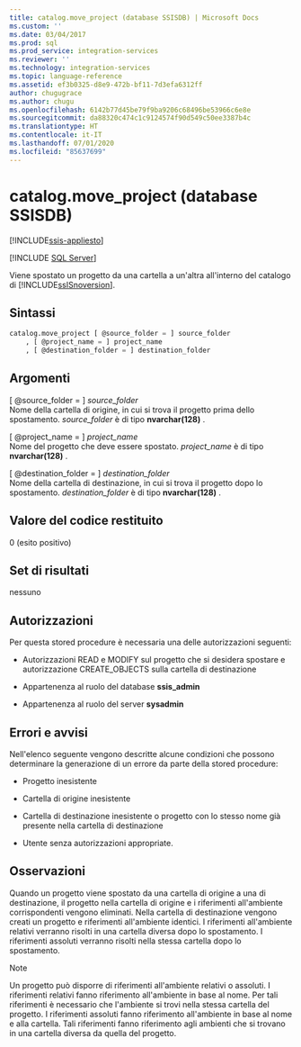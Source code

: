 ```yaml
---
title: catalog.move_project (database SSISDB) | Microsoft Docs
ms.custom: ''
ms.date: 03/04/2017
ms.prod: sql
ms.prod_service: integration-services
ms.reviewer: ''
ms.technology: integration-services
ms.topic: language-reference
ms.assetid: ef3b0325-d8e9-472b-bf11-7d3efa6312ff
author: chugugrace
ms.author: chugu
ms.openlocfilehash: 6142b77d45be79f9ba9206c68496be53966c6e8e
ms.sourcegitcommit: da88320c474c1c9124574f90d549c50ee3387b4c
ms.translationtype: HT
ms.contentlocale: it-IT
ms.lasthandoff: 07/01/2020
ms.locfileid: "85637699"
---
```

# <a name="catalogmove_project---ssisdb-database"></a>catalog.move_project (database SSISDB)

[!INCLUDE[ssis-appliesto](../../includes/ssis-appliesto-ssvrpluslinux-asdb-asdw-xxx.md)]


[!INCLUDE [SQL Server](../../includes/applies-to-version/sqlserver.md)]

  Viene spostato un progetto da una cartella a un'altra all'interno del catalogo di [!INCLUDE[ssISnoversion](../../includes/ssisnoversion-md.md)].  
  
## <a name="syntax"></a>Sintassi  
  
```sql  
catalog.move_project [ @source_folder = ] source_folder  
    , [ @project_name = ] project_name  
    , [ @destination_folder = ] destination_folder  
```  
  
## <a name="arguments"></a>Argomenti  
 [ @source_folder = ] *source_folder*  
 Nome della cartella di origine, in cui si trova il progetto prima dello spostamento. *source_folder* è di tipo **nvarchar(128)** .  
  
 [ @project_name = ] *project_name*  
 Nome del progetto che deve essere spostato. *project_name* è di tipo **nvarchar(128)** .  
  
 [ @destination_folder = ] *destination_folder*  
 Nome della cartella di destinazione, in cui si trova il progetto dopo lo spostamento. *destination_folder* è di tipo **nvarchar(128)** .  
  
## <a name="return-code-value"></a>Valore del codice restituito  
 0 (esito positivo)  
  
## <a name="result-sets"></a>Set di risultati  
 nessuno  
  
## <a name="permissions"></a>Autorizzazioni  
 Per questa stored procedure è necessaria una delle autorizzazioni seguenti:  
  
-   Autorizzazioni READ e MODIFY sul progetto che si desidera spostare e autorizzazione CREATE_OBJECTS sulla cartella di destinazione  
  
-   Appartenenza al ruolo del database **ssis_admin**  
  
-   Appartenenza al ruolo del server **sysadmin**  
  
## <a name="errors-and-warnings"></a>Errori e avvisi  
 Nell'elenco seguente vengono descritte alcune condizioni che possono determinare la generazione di un errore da parte della stored procedure:  
  
-   Progetto inesistente  
  
-   Cartella di origine inesistente  
  
-   Cartella di destinazione inesistente o progetto con lo stesso nome già presente nella cartella di destinazione  
  
-   Utente senza autorizzazioni appropriate.  
  
## <a name="remarks"></a>Osservazioni  
 Quando un progetto viene spostato da una cartella di origine a una di destinazione, il progetto nella cartella di origine e i riferimenti all'ambiente corrispondenti vengono eliminati. Nella cartella di destinazione vengono creati un progetto e riferimenti all'ambiente identici. I riferimenti all'ambiente relativi verranno risolti in una cartella diversa dopo lo spostamento. I riferimenti assoluti verranno risolti nella stessa cartella dopo lo spostamento.  
  
> [!NOTE]  
>  Un progetto può disporre di riferimenti all'ambiente relativi o assoluti. I riferimenti relativi fanno riferimento all'ambiente in base al nome. Per tali riferimenti è necessario che l'ambiente si trovi nella stessa cartella del progetto. I riferimenti assoluti fanno riferimento all'ambiente in base al nome e alla cartella. Tali riferimenti fanno riferimento agli ambienti che si trovano in una cartella diversa da quella del progetto.  
  
  
